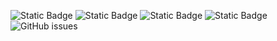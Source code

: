 ![Static Badge](https://img.shields.io/badge/blacklists-60-000000) ![Static Badge](https://img.shields.io/badge/blacklisted-2663695-cc0000) ![Static Badge](https://img.shields.io/badge/whitelisted-2244-00CC00) ![Static Badge](https://img.shields.io/badge/streaming_blacklist-28107-000000) ![GitHub issues](https://img.shields.io/github/issues/fabriziosalmi/blacklists)
